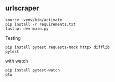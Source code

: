 urlscraper
----------

```
source .venv/bin/activate
pip install -r requirements.txt
fastapi dev main.py
```

Testing

```
pip install pytest requests-mock httpx difflib
pytest
```

with watch

```
pip install pytest-watch 
ptw
```
